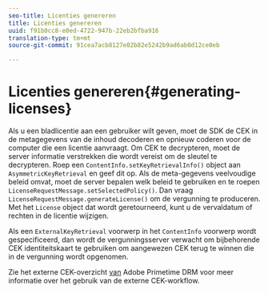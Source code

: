 ```yaml
---
seo-title: Licenties genereren
title: Licenties genereren
uuid: f91b0cc8-e0ed-4722-947b-22eb2bfba916
translation-type: tm+mt
source-git-commit: 91cea7acb8127e02b82e5242b9ad6ab0d12ce0eb

---
```



# Licenties genereren{#generating-licenses}

Als u een bladlicentie aan een gebruiker wilt geven, moet de SDK de CEK in de metagegevens van de inhoud decoderen en opnieuw coderen voor de computer die een licentie aanvraagt. Om CEK te decrypteren, moet de server informatie verstrekken die wordt vereist om de sleutel te decrypteren. Roep een `ContentInfo.setKeyRetrievalInfo()` object aan `AsymmetricKeyRetrieval` en geef dit op. Als de meta-gegevens veelvoudige beleid omvat, moet de server bepalen welk beleid te gebruiken en te roepen `LicenseRequestMessage.setSelectedPolicy()`. Dan vraag `LicenseRequestMessage.generateLicense()` om de vergunning te produceren. Met het `License` object dat wordt geretourneerd, kunt u de vervaldatum of rechten in de licentie wijzigen.

Als een `ExternalKeyRetrieval` voorwerp in het `ContentInfo` voorwerp wordt gespecificeerd, dan wordt de vergunningsserver verwacht om bijbehorende CEK identiteitskaart te gebruiken om aangewezen CEK terug te winnen die in de vergunning wordt opgenomen.

Zie het externe CEK-overzicht [van](../../../aaxs-drm-xkey-mgmt/aaxs-drm-using-external-cek-overview.md) Adobe Primetime DRM voor meer informatie over het gebruik van de externe CEK-workflow.
